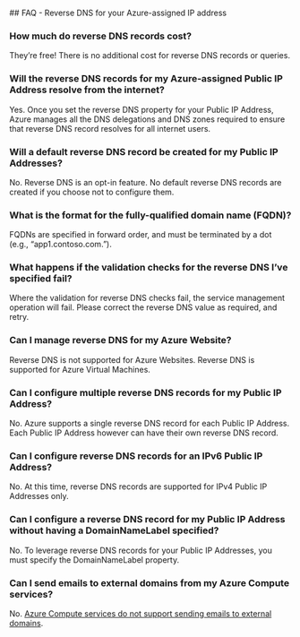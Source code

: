 <BR> 
## FAQ - Reverse DNS for your Azure-assigned IP address

### How much do reverse DNS records cost?
They’re free!  There is no additional cost for reverse DNS records or queries.

### Will the reverse DNS records for my Azure-assigned Public IP Address resolve from the internet?
Yes. Once you set the reverse DNS property for your Public IP Address, Azure manages all the DNS delegations and DNS zones required to ensure that reverse DNS record resolves for all internet users.

### Will a default reverse DNS record be created for my Public IP Addresses?
No. Reverse DNS is an opt-in feature. No default reverse DNS records are created if you choose not to configure them.

### What is the format for the fully-qualified domain name (FQDN)?
FQDNs are specified in forward order, and must be terminated by a dot (e.g., “app1.contoso.com.”).

### What happens if the validation checks for the reverse DNS I’ve specified fail?
Where the validation for reverse DNS checks fail, the service management operation will fail. Please correct the reverse DNS value as required, and retry.

### Can I manage reverse DNS for my Azure Website?
Reverse DNS is not supported for Azure Websites. Reverse DNS is supported for Azure Virtual Machines.

### Can I configure multiple reverse DNS records for my Public IP Address?
No. Azure supports a single reverse DNS record for each Public IP Address. Each Public IP Address however can have their own reverse DNS record.

### Can I configure reverse DNS records for an IPv6 Public IP Address?
No.  At this time, reverse DNS records are supported for IPv4 Public IP Addresses only.

### Can I configure a reverse DNS record for my Public IP Address without having a DomainNameLabel specified?
No. To leverage reverse DNS records for your Public IP Addresses, you must specify the DomainNameLabel property.

### Can I send emails to external domains from my Azure Compute services?
No. [Azure Compute services do not support sending emails to external domains](https://blogs.msdn.microsoft.com/mast/2016/04/04/sending-e-mail-from-azure-compute-resource-to-external-domains/).

